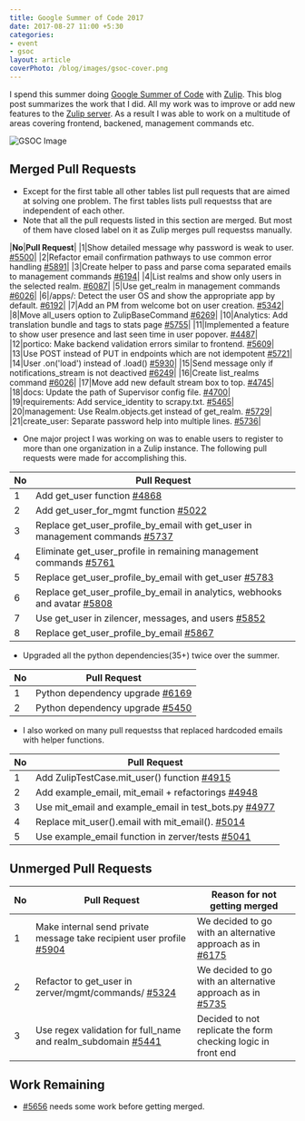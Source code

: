 ```yaml
---
title: Google Summer of Code 2017
date: 2017-08-27 11:00 +5:30
categories:
- event
- gsoc
layout: article
coverPhoto: /blog/images/gsoc-cover.png
---
```


I spend this summer doing [Google Summer of Code](https://summerofcode.withgoogle.com) with [Zulip](https://zulip.org). This blog post summarizes the work that I did. All my work was to improve or add new features to the [Zulip server](https://github.com/zulip/zulip/). As a result I was able to work on a multitude of areas covering frontend, backened, management commands etc.

![GSOC Image]({{site.baseurl}}/images/gsoc2017.png)

## Merged Pull Requests

* Except for the first table all other tables list pull requests that are aimed at solving one problem. The first tables lists pull requestss that are independent of each other.
* Note that all the pull requests listed in this section are merged. But most of them have closed label on it as Zulip merges pull requestss manually.

|**No**|**Pull Request**|
|1|Show detailed message why password is weak to user. [#5500](https://github.com/zulip/zulip/pull/5500)|
|2|Refactor email confirmation pathways to use common error handling [#5891](https://github.com/zulip/zulip/pull/5891)|
|3|Create helper to pass and parse coma separated emails to management commands [#6194](https://github.com/zulip/zulip/pull/6194)|
|4|List realms and show only users in the selected realm. [#6087](https://github.com/zulip/zulip/pull/6087)|
|5|Use get_realm in management commands [#6026](https://github.com/zulip/zulip/pull/6026)|
|6|/apps/: Detect the user OS and show the appropriate app by default. [#6192](https://github.com/zulip/zulip/pull/6192)|
|7|Add an PM from welcome bot on user creation. [#5342](https://github.com/zulip/zulip/pull/5342)|
|8|Move all_users option to ZulipBaseCommand [#6269](https://github.com/zulip/zulip/pull/6269)|
|10|Analytics: Add translation bundle and tags to stats page [#5755](https://github.com/zulip/zulip/pull/5755)|
|11|Implemented a feature to show user presence and last seen time in user popover. [#4487](https://github.com/zulip/zulip/pull/4487)|
|12|portico: Make backend validation errors similar to frontend. [#5609](https://github.com/zulip/zulip/pull/5609)|
|13|Use POST instead of PUT in endpoints which are not idempotent [#5721](https://github.com/zulip/zulip/pull/5721)|
|14|User .on('load') instead of .load() [#5930](https://github.com/zulip/zulip/pull/5930)|
|15|Send message only if notifications_stream is not deactived [#6249](https://github.com/zulip/zulip/pull/6249)|
|16|Create list_realms command [#6026](https://github.com/zulip/zulip/pull/6026)|
|17|Move add new default stream box to top. [#4745](https://github.com/zulip/zulip/pull/4745])|
|18|docs: Update the path of Supervisor config file. [#4700](https://github.com/zulip/zulip/pull/4700)|
|19|requirements: Add service_identity to scrapy.txt. [#5465](https://github.com/zulip/zulip/pull/5465)|
|20|management: Use Realm.objects.get instead of get_realm. [#5729](https://github.com/zulip/zulip/pull/5729)|
|21|create_user: Separate password help into multiple lines. [#5736](https://github.com/zulip/zulip/pull/5736)|


* One major project I was working on was to enable users to register to more than one organization in a Zulip instance. 
The following pull requests were made for accomplishing this. 



|**No**  |**Pull Request** | 
|----|-----------------------------------------------------------------|
|1   |Add get_user function [#4868](https://github.com/zulip/zulip/pull/4868)
|2 |Add get_user_for_mgmt function [#5022](https://github.com/zulip/zulip/pull/5022)
|3|Replace get_user_profile_by_email with get_user in management commands [#5737](https://github.com/zulip/zulip/pull/5735)
|4|Eliminate get_user_profile in remaining management commands [#5761](https://github.com/zulip/zulip/pull/5761)
|5|Replace get_user_profile_by_email with get_user [#5783](https://github.com/zulip/zulip/pull/5783)
|6|Replace get_user_profile_by_email in analytics, webhooks and avatar [#5808](https://github.com/zulip/zulip/pull/5808)
|7|Use get_user in zilencer, messages, and users [#5852](https://github.com/zulip/zulip/pull/5852)
|8|Replace get_user_profile_by_email [#5867](https://github.com/zulip/zulip/pull/5867)



* Upgraded all the python dependencies(35+) twice over the summer.

|**No**  |**Pull Request** | 
|----|-----------------------------------------------------------------|
|1|Python dependency upgrade [#6169](https://github.com/zulip/zulip/pull/6169)|
|2|Python dependency upgrade [#5450](https://github.com/zulip/zulip/pull/5450)|

* I also worked on many pull requestss that replaced hardcoded emails with helper functions.

|**No**|**Pull Request**|
|------|----------------|
|1|Add ZulipTestCase.mit_user() function [#4915](https://github.com/zulip/zulip/pull/4915)|
|2|Add example_email, mit_email + refactorings [#4948](https://github.com/zulip/zulip/pull/4948)|
|3|Use mit_email and example_email in test_bots.py [#4977](https://github.com/zulip/zulip/pull/4977)|
|4|Replace mit_user().email with mit_email(). [#5014](https://github.com/zulip/zulip/pull/5014)|
|5|Use example_email function in zerver/tests [#5041](https://github.com/zulip/zulip/pull/5041)|

## Unmerged Pull Requests

|**No**|**Pull Request**|**Reason for not getting merged**|
|------|----------------|-----------------|
|1|Make internal send private message take recipient user profile [#5904](https://github.com/zulip/zulip/pull/6137)| We decided to go with an alternative approach as in [#6175](https://github.com/zulip/zulip/pull/6137)|
|2|Refactor to get_user in zerver/mgmt/commands/ [#5324](https://github.com/zulip/zulip/pull/5324)|We decided to go with an alternative approach as in [#5735](https://github.com/zulip/zulip/pull/5735)|
|3|Use regex validation for full_name and realm_subdomain [#5441](https://github.com/zulip/zulip/pull/5441)|Decided to not replicate the form checking logic in front end|

## Work Remaining

* [#5656](https://github.com/zulip/zulip/pull/5441) needs some work before getting merged.





